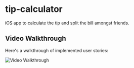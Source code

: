 # tip-calculator
iOS app to calculate the tip and split the bill amongst friends.

## Video Walkthrough

Here's a walkthrough of implemented user stories:

<img src='http://i.imgur.com/AgT5Lcu.gif' title='Video Walkthrough' width='' alt='Video Walkthrough' />
